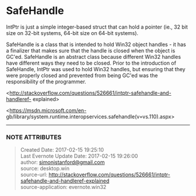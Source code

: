 # SafeHandle

IntPtr is just a simple integer-based struct that can hold a pointer (ie., 32
bit size on 32-bit systems, 64-bit size on 64-bit systems).

  

SafeHandle is a class that is intended to hold Win32 object handles - it has a
finalizer that makes sure that the handle is closed when the object is GC'ed.
SafeHandle is an abstract class because different Win32 handles have different
ways they need to be closed. Prior to the introduction of SafeHandle, IntPtr
was used to hold Win32 handles, but ensuring that they were properly closed
and prevented from being GC'ed was the responsibility of the programmer.

  

<http://stackoverflow.com/questions/526661/intptr-safehandle-and-handleref-
explained>

<https://msdn.microsoft.com/en-
gb/library/system.runtime.interopservices.safehandle(v=vs.110).aspx>


---
### NOTE ATTRIBUTES
>Created Date: 2017-02-15 19:25:10  
>Last Evernote Update Date: 2017-02-15 19:26:00  
>author: simonjstanford@gmail.com  
>source: desktop.win  
>source-url: http://stackoverflow.com/questions/526661/intptr-safehandle-and-handleref-explained  
>source-application: evernote.win32  
